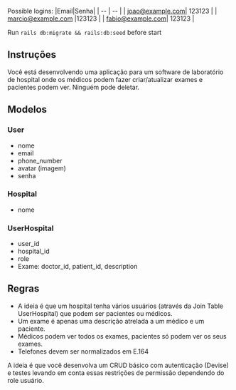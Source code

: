 Possible logins:
|Email|Senha|
| -- | -- |
| <joao@example.com>| 123123 |
| <marcio@example.com> |123123 |
| <fabio@example.com>| 123123 |

Run `rails db:migrate && rails:db:seed` before start

## Instruções

Você está desenvolvendo uma aplicação para um software de laboratório de hospital onde os médicos podem fazer criar/atualizar exames e pacientes podem ver. Ninguém pode deletar.

## Modelos

### User

- nome
- email
- phone_number
- avatar (imagem)
- senha

### Hospital

- nome

### UserHospital

- user_id
- hospital_id
- role
- Exame: doctor_id, patient_id, description

## Regras

- A ideia é que um hospital tenha vários usuários (através da Join Table UserHospital) que podem ser pacientes ou médicos.
- Um exame é apenas uma descrição atrelada a um médico e um paciente.
- Médicos podem ver todos os exames, pacientes só podem ver os seus exames.
- Telefones devem ser normalizados em E.164

A ideia é que você desenvolva um CRUD básico com autenticação (Devise) e testes levando em conta essas restrições de permissão dependendo do role usuário.
